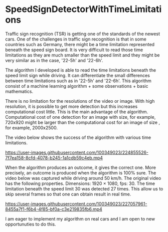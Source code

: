 # SpeedSignDetectorWithTimeLimitations

Traffic sign recognition (TSR) is getting one of the standards of the newest cars. One of the challenges in traffic sign recognition is that in some countries such as Germany, there might be a time limitation represented beneath the speed sign board. It is very difficult to read those time limitations as they are much smaller than the speed limit and they might be very similar as in the case, '22-5h' and '22-6h'. 

The algorithm I developed is able to read the time limitations beneath the speed limit sign while driving. It can differentiate the small differences between time limitations such as in '22-5h' and '22-6h'. This algorithm consist of a machine learning algorithm + some observations + basic mathematics.

There is no limitation for the resolutions of the video or image. With high resolution, it is possible to get more detection but this increases computational cost little. This is the main advantage of the algorithm. Computational cost of one detection for an image with size, for example, 720x920 might be larger than the computational cost for an image of size , for example, 2000x2500.    


The video below shows the success of the algorithm with various time limitations.    



https://user-images.githubusercontent.com/100349023/224855526-7f7ea158-8cfd-4078-b245-1a1cdb59c4eb.mp4



When the algorithm produces an outcome, it gives the correct one. More precisely, an outcome is produced when the algorithm is 100% sure. The video below was captured while driving around 50 km/h. The original video has the following properties. Dimensions: 1920 × 1080, fps: 30. The time limitation beneath the speed limit 30 was detected 27 times. This allow us to skip several frames so that one can obtain result in real time.

https://user-images.githubusercontent.com/100349023/227057961-8455a7f1-f6b4-4f85-bf0a-c3e219835fb6.mp4




I am eager to implement my algorithm on real cars and I am open to new opportunuties to do this. 
